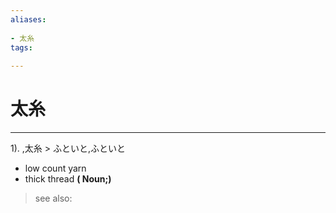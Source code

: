 ```yaml
---
aliases:
    
- 太糸
tags:
    
---
```


# 太糸
---
1).
,太糸 > ふといと,ふといと

- low count yarn
- thick thread
**( Noun;)**
> see also: 
            